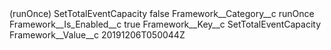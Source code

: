 <?xml version="1.0" encoding="UTF-8"?>
<CustomMetadata xmlns="http://soap.sforce.com/2006/04/metadata" xmlns:xsi="http://www.w3.org/2001/XMLSchema-instance" xmlns:xsd="http://www.w3.org/2001/XMLSchema">
    <label>(runOnce) SetTotalEventCapacity</label>
    <protected>false</protected>
    <values>
        <field>Framework__Category__c</field>
        <value xsi:type="xsd:string">runOnce</value>
    </values>
    <values>
        <field>Framework__Is_Enabled__c</field>
        <value xsi:type="xsd:boolean">true</value>
    </values>
    <values>
        <field>Framework__Key__c</field>
        <value xsi:type="xsd:string">SetTotalEventCapacity</value>
    </values>
    <values>
        <field>Framework__Value__c</field>
        <value xsi:type="xsd:string">20191206T050044Z</value>
    </values>
</CustomMetadata>
